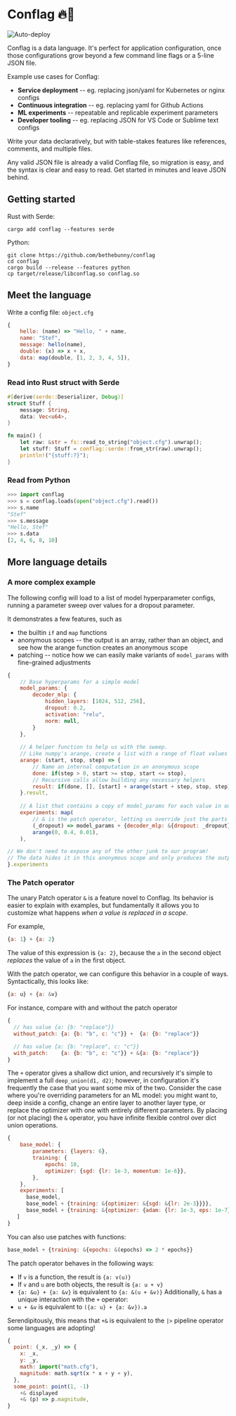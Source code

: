 # Conflag 🔥🏁
![Auto-deploy](https://github.com/bethebunny/conflag/actions/workflows/ci_tests.yaml/badge.svg)

Conflag is a data language. It's perfect for application configuration, once those configurations grow beyond a few command line flags or a 5-line JSON file.

Example use cases for Conflag:
- **Service deployment** -- eg. replacing json/yaml for Kubernetes or nginx configs
- **Continuous integration** --  eg. replacing yaml for Github Actions
- **ML experiments** -- repeatable and replicable experiment parameters
- **Developer tooling** -- eg. replacing JSON for VS Code or Sublime text configs

Write your data declaratively, but with table-stakes features like references, comments, and multiple files.

Any valid JSON file is already a valid Conflag file, so migration is easy, and the syntax is clear and easy to read. Get started in minutes and leave JSON behind.

## Getting started

Rust with Serde:
```
cargo add conflag --features serde
```

Python:
```
git clone https://github.com/bethebunny/conflag
cd conflag
cargo build --release --features python
cp target/release/libconflag.so conflag.so
```

## Meet the language

Write a config file: `object.cfg`
```js
{
    hello: (name) => "Hello, " + name,
    name: "Stef",
    message: hello(name),
    double: (x) => x + x,
    data: map(double, [1, 2, 3, 4, 5]),
}
```

### Read into Rust struct with Serde

```rust
#[derive(serde::Deserializer, Debug)]
struct Stuff {
    message: String,
    data: Vec<u64>,
}

fn main() {
    let raw: &str = fs::read_to_string("object.cfg").unwrap();
    let stuff: Stuff = conflag::serde::from_str(raw).unwrap();
    println!("{stuff:?}");
}
```

### Read from Python

```python
>>> import conflag
>>> s = conflag.loads(open("object.cfg").read())
>>> s.name
"Stef"
>>> s.message
"Hello, Stef"
>>> s.data
[2, 4, 6, 8, 10]
```

## More language details

### A more complex example
The following config will load to a list of model hyperparameter configs,
running a parameter sweep over values for a dropout parameter.

It demonstrates a few features, such as
- the builtin `if` and `map` functions
- anonymous scopes -- the output is an array, rather than an object, and see how the arange function creates an anonymous scope
- patching -- notice how we can easily make variants of `model_params` with fine-grained adjustments
```js
{
    // Base hyperparams for a simple model
    model_params: {
        decoder_mlp: {
            hidden_layers: [1024, 512, 256],
            dropout: 0.2,
            activation: "relu",
            norm: null,
        }
    },
    
    // A helper function to help us with the sweep.
    // Like numpy's arange, create a list with a range of float values
    arange: (start, stop, step) => {
        // Name an internal computation in an anonymous scope
        done: if(step > 0, start >= stop, start <= stop),
        // Recursive calls allow building any necessary helpers
        result: if(done, [], [start] + arange(start + step, stop, step)),
    }.result,
    
    // A list that contains a copy of model_params for each value in our sweep
    experiments: map(
        // & is the patch operator, letting us override just the parts we want to change
        (_dropout) => model_params + {decoder_mlp: &{dropout: _dropout}},
        arange(0, 0.4, 0.01),
    ),

// We don't need to expose any of the other junk to our program!
// The data hides it in this anonymous scope and only produces the output list.
}.experiments
```

### The Patch operator

The unary Patch operator `&` is a feature novel to Conflag. Its behavior is easier to
explain with examples, but fundamentally it allows you to customize what happens *when
a value is replaced in a scope*.

For example,

```js
{a: 1} + {a: 2}
```

The value of this expression is `{a: 2}`, because the `a` in the second object
*replaces* the value of `a` in the first object.

With the patch operator, we can configure this behavior in a couple of ways.
Syntactically, this looks like:
```js
{a: u} + {a: &v}
```

For instance, compare with and without the patch operator
```js
{
  // has value {a: {b: "replace"}}
  without_patch: {a: {b: "b", c: "c"}} +  {a: {b: "replace"}}

  // has value {a: {b: "replace", c: "c"}}
  with_patch:    {a: {b: "b", c: "c"}} + &{a: {b: "replace"}}
}
```

The `+` operator gives a shallow dict union, and recursively it's simple to implement
a full `deep_union(d1, d2)`; however, in configuration it's frequently the case that you
want some mix of the two. Consider the case where you're overriding parameters for an ML
model: you might want to, deep inside a config, change an entire layer to another layer
type, or replace the optimizer with one with entirely different parameters. By placing
(or not placing) the `&` operator, you have infinite flexible control over dict union
operations.

```js
{
    base_model: {
        parameters: {layers: 6},
        training: {
            epochs: 10,
            optimizer: {sgd: {lr: 1e-3, momentum: 1e-6}},
        },
    },
    experiments: [
      base_model,
      base_model + {training: &{optimizer: &{sgd: &{lr: 2e-3}}}},
      base_model + {training: &{optimizer: {adam: {lr: 1e-3, eps: 1e-7}}}},
   ]
}
```

You can also use patches with functions:
```js
base_model + {training: &{epochs: &(epochs) => 2 * epochs}}
```

The patch operator behaves in the following ways:
- If `v` is a function, the result is `{a: v(u)}`
- If `v` and `u` are both objects, the result is `{a: u + v}`
- `{a: &u} + {a: &v}` is equivalent to `{a: &(u + &v)}`
Additionally, `&` has a unique interaction with the `+` operator:
- `u + &v` is equivalent to `({a: u} + {a: &v}).a`

Serendipitously, this means that `+&` is equivalent to the `|>` pipeline operator some
languages are adopting!

```js
{
  point: (_x, _y) => {
    x: _x,
    y: _y,
    math: import("math.cfg"),
    magnitude: math.sqrt(x * x + y + y),
  },
  some_point: point(1, -1)
    +& displayed
    +& (p) => p.magnitude,
}
```
